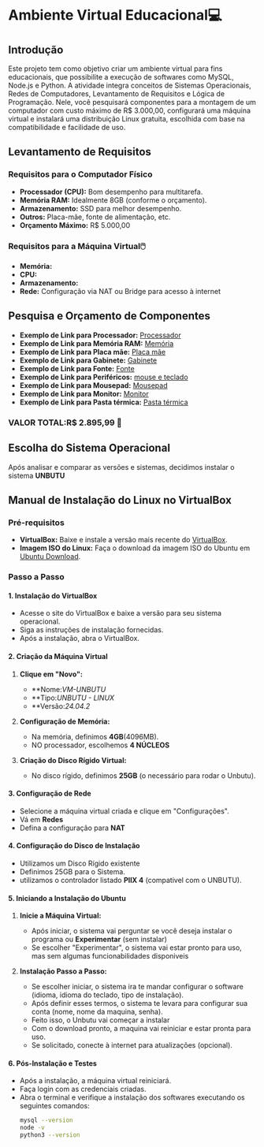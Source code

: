# Ambiente Virtual Educacional💻

## Introdução
Este projeto tem como objetivo criar um ambiente virtual para fins educacionais, que possibilite a execução de softwares como MySQL, Node.js e Python. A atividade integra conceitos de Sistemas Operacionais, Redes de Computadores, Levantamento de Requisitos e Lógica de Programação. Nele, você pesquisará componentes para a montagem de um computador com custo máximo de R$ 3.000,00, configurará uma máquina virtual e instalará uma distribuição Linux gratuita, escolhida com base na compatibilidade e facilidade de uso.

## Levantamento de Requisitos

### Requisitos para o Computador Físico
- **Processador (CPU):** Bom desempenho para multitarefa.
- **Memória RAM:** Idealmente 8GB (conforme o orçamento).
- **Armazenamento:** SSD para melhor desempenho.
- **Outros:** Placa-mãe, fonte de alimentação, etc.
- **Orçamento Máximo:** R$ 5.000,00

### Requisitos para a Máquina Virtual🖱️
- **Memória:** 
- **CPU:** 
- **Armazenamento:** 
- **Rede:** Configuração via NAT ou Bridge para acesso à internet

## Pesquisa e Orçamento de Componentes
- **Exemplo de Link para Processador:** [Processador](https://www.kabum.com.br/produto/102248/processador-amd-ryzen-3-3200g-3-6ghz-4ghz-max-turbo-cache-4mb-quad-core-4-threads-am4-yd3200c5fhbox
)
- **Exemplo de Link para Memória RAM:** [Memória]( https://www.kabum.com.br/produto/548589/memoria-ram-lexar-16gb-3200mhz-ddr4-cl22-preto-ld4au016g-b3200gsst)
- **Exemplo de Link para Placa mãe:** [Placa mãe]( https://www.kabum.com.br/produto/111107/placa-mae-asrock-b450m-hdv-r4-0-amd-am4-micro-atx-ddr4-preto-90-mxb9n0-a0uayz)
- **Exemplo de Link para Gabinete:** [Gabinete]( https://www.kabum.com.br/produto/204669/gabinete-gamer-rise-mode-z3-glass-lateral-em-vidro-fume-preto-rm-z03-03-fb)
- **Exemplo de Link para Fonte:** [Fonte]( https://www.kabum.com.br/produto/369658/fonte-msi-mag-a650bn-650w-80-plus-bronze-pfc-ativo-com-cabo-preto-306-7zp2b22-ce0)
- **Exemplo de Link para Periféricos:** [mouse e teclado](https://www.dell.com/pt-br/shop/teclado-e-mouse-sem-fio-dell-km3322w/apd/580-bbbb/acess%C3%B3rios-para-computador)
- **Exemplo de Link para Mousepad:** [Mousepad]( https://www.kabum.com.br/produto/111142/mousepad-gamer-rise-mode-black-mode-speed-estendido-900x300mm-rg-mp-06-fbk)
- **Exemplo de Link para Monitor:** [Monitor]( https://www.kabum.com.br/produto/119721/monitor-lg-19-5-hd-60hz-2ms-vga-hdmi-ajuste-de-inclinacao-reader-mode-screen-split-preto-20mk400h-b)
- **Exemplo de Link para Pasta térmica:** [Pasta térmica](https://www.kabum.com.br/produto/506055/pasta-termica-rise-mode-silver-cold-10w-5g-cinza-rm-tg-10-cld?utm_id=21585251035&gad_source=1&gclid=Cj0KCQiAwtu9BhC8ARIsAI9JHangVjx2e1eSPPzkcimck1ciFRJEKLrlhUm4MOMaTW0k3ma5Vlt-I9MaAgPSEALw_wcB)

### VALOR TOTAL:R$ 2.895,99 💸




  



## Escolha do Sistema Operacional
Após analisar e comparar as versões e sistemas, decidimos instalar o sistema **UNBUTU**

## Manual de Instalação do Linux no VirtualBox

### Pré-requisitos
- **VirtualBox:** Baixe e instale a versão mais recente do [VirtualBox](https://www.virtualbox.org/).
- **Imagem ISO do Linux:** Faça o download da imagem ISO do Ubuntu em [Ubuntu Download](https://ubuntu.com/download).

### Passo a Passo

#### 1. Instalação do VirtualBox
- Acesse o site do VirtualBox e baixe a versão para seu sistema operacional.
- Siga as instruções de instalação fornecidas.
- Após a instalação, abra o VirtualBox.

#### 2. Criação da Máquina Virtual
1. **Clique em "Novo":**
   - **Nome:*VM-UNBUTU* 
   - **Tipo:*UNBUTU - LINUX*
   - **Versão:*24.04.2* 

2. **Configuração de Memória:**
   - Na memória, definimos **4GB**(4096MB).
   - NO processador, escolhemos **4 NÚCLEOS**

3. **Criação do Disco Rígido Virtual:**
   - No disco rígido, definimos **25GB** (o necessário para rodar o Unbutu).

#### 3. Configuração de Rede

- Selecione a máquina virtual criada e clique em "Configurações".
- Vá em **Redes**
- Defina a configuração para **NAT**


#### 4. Configuração do Disco de Instalação
- Utilizamos um Disco Rígido existente
- Definimos 25GB para o Sistema.
- utilizamos o controlador listado **PIIX 4** (compativel com o UNBUTU).

#### 5. Iniciando a Instalação do Ubuntu

1. **Inicie a Máquina Virtual:**
   
   - Após iniciar, o sistema vai perguntar se você deseja instalar o programa ou **Experimentar** (sem instalar)
   - Se escolher "Experimentar", o sistema vai estar pronto para uso, mas sem algumas funcionabilidades disponiveis
3. **Instalação Passo a Passo:**
   
   - Se escolher iniciar, o sistema ira te mandar configurar o software (idioma, idioma do teclado, tipo de instalação).
   - Após definir esses termos, o sistema te levara para configurar sua conta (nome, nome da maquina, senha).
   - Feito isso, o Unbutu vai começar a instalar
   - Com o download pronto, a maquina vai reiniciar e estar pronta para uso.
   - Se solicitado, conecte à internet para atualizações (opcional).

#### 6. Pós-Instalação e Testes
- Após a instalação, a máquina virtual reiniciará.
- Faça login com as credenciais criadas.
- Abra o terminal e verifique a instalação dos softwares executando os seguintes comandos:
  ```bash
  mysql --version
  node -v
  python3 --version
